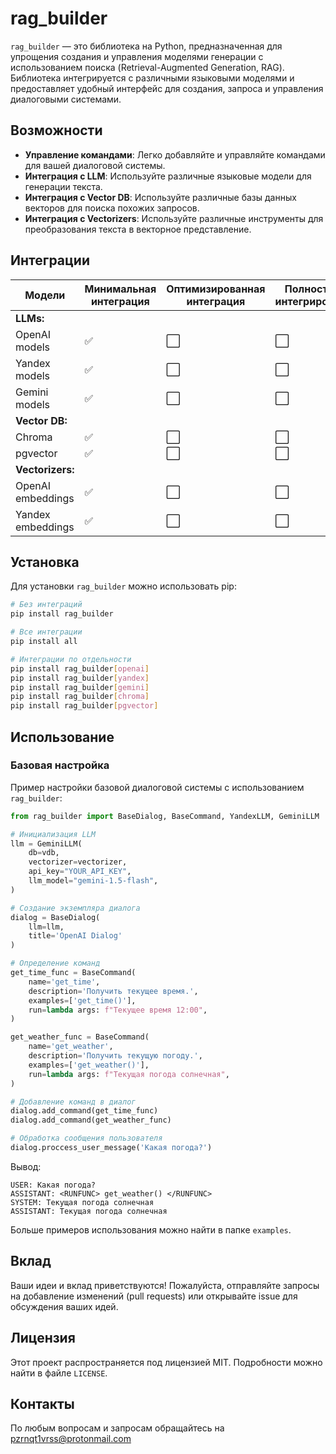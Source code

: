 # rag_builder

`rag_builder` — это библиотека на Python, предназначенная для упрощения создания и управления моделями генерации с использованием поиска (Retrieval-Augmented Generation, RAG). Библиотека интегрируется с различными языковыми моделями и предоставляет удобный интерфейс для создания, запроса и управления диалоговыми системами.

## Возможности

- **Управление командами**: Легко добавляйте и управляйте командами для вашей диалоговой системы.
- **Интеграция с LLM**: Используйте различные языковые модели для генерации текста.
- **Интеграция с Vector DB**: Используйте различные базы данных векторов для поиска похожих запросов.
- **Интеграция с Vectorizers**: Используйте различные инструменты для преобразования текста в векторное представление.

## Интеграции
| Модели           | Минимальная интеграция | Оптимизированная интеграция | Полностью интегрировано |
|------------------|-----------------|-----------------------------|--------------------------|
| **LLMs:**        |                 |                             |                          |
| OpenAI models    | ✅                | ⬜                           | ⬜                        |
| Yandex models    | ✅                | ⬜                           | ⬜                        |
| Gemini models    | ✅                | ⬜                           | ⬜                        |
| **Vector DB:**   |                 |                             |                          |
| Chroma           | ✅                | ⬜                           | ⬜                        |
| pgvector         | ✅                | ⬜                           | ⬜                        |
| **Vectorizers:** |                 |                             |                          |
| OpenAI embeddings| ✅                | ⬜                           | ⬜                        |
| Yandex embeddings| ✅                | ⬜                           | ⬜                        |


## Установка

Для установки `rag_builder` можно использовать pip:

```bash
# Без интеграций
pip install rag_builder

# Все интеграции
pip install all  

# Интеграции по отдельности
pip install rag_builder[openai]
pip install rag_builder[yandex]
pip install rag_builder[gemini]
pip install rag_builder[chroma]
pip install rag_builder[pgvector]
```

## Использование

### Базовая настройка

Пример настройки базовой диалоговой системы с использованием `rag_builder`:

```python
from rag_builder import BaseDialog, BaseCommand, YandexLLM, GeminiLLM

# Инициализация LLM
llm = GeminiLLM(
    db=vdb,
    vectorizer=vectorizer,
    api_key="YOUR_API_KEY",
    llm_model="gemini-1.5-flash",
)

# Создание экземпляра диалога
dialog = BaseDialog(
    llm=llm,
    title='OpenAI Dialog'
)

# Определение команд
get_time_func = BaseCommand(
    name='get_time',
    description='Получить текущее время.',
    examples=['get_time()'],
    run=lambda args: f"Текущее время 12:00",
)

get_weather_func = BaseCommand(
    name='get_weather',
    description='Получить текущую погоду.',
    examples=['get_weather()'],
    run=lambda args: f"Текущая погода солнечная",
)

# Добавление команд в диалог
dialog.add_command(get_time_func)
dialog.add_command(get_weather_func)

# Обработка сообщения пользователя
dialog.proccess_user_message('Какая погода?')
```
Вывод:
```
USER: Какая погода?
ASSISTANT: <RUNFUNC> get_weather() </RUNFUNC>
SYSTEM: Текущая погода солнечная
ASSISTANT: Текущая погода солнечная
```

Больше примеров использования можно найти в папке `examples`.
## Вклад

Ваши идеи и вклад приветствуются! Пожалуйста, отправляйте запросы на добавление изменений (pull requests) или открывайте issue для обсуждения ваших идей.

## Лицензия

Этот проект распространяется под лицензией MIT. Подробности можно найти в файле `LICENSE`.

## Контакты

По любым вопросам и запросам обращайтесь на [pzrnqt1vrss@protonmail.com](mailto:pzrnqt1vrss@protonmail.com)